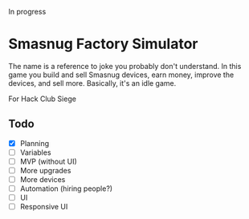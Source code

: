 In progress
# Smasnug Factory Simulator
The name is a reference to joke you probably don't understand. In this game you build and sell Smasnug devices, earn money, improve the devices, and sell more. Basically, it's an idle game.

For Hack Club Siege

## Todo
- [x] Planning
- [ ] Variables
- [ ] MVP (without UI)
- [ ] More upgrades
- [ ] More devices
- [ ] Automation (hiring people?)
- [ ] UI
- [ ] Responsive UI
